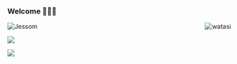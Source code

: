 ### Welcome 👏👏👏

<!--
**Jessom/Jessom** is a ✨ _special_ ✨ repository because its `README.md` (this file) appears on your GitHub profile.

Here are some ideas to get you started:

- 🔭 I’m currently working on ...
- 🌱 I’m currently learning ...
- 👯 I’m looking to collaborate on ...
- 🤔 I’m looking for help with ...
- 💬 Ask me about ...
- 📫 How to reach me: ...
- 😄 Pronouns: ...
- ⚡ Fun fact: ...
-->
<a href="https://github.com/Jessom">
    <div align="right" >
        <img align="right" src="https://count.getloli.com/get/@:Jessom" alt="watasi" />
    </div>
</a>

![Jessom](https://github-readme-stats.vercel.app/api?username=Jessom&show_icons=true&title_color=fff&icon_color=79ff97&text_color=9f9f9f&bg_color=151515&hide=[%22contribs%22])

![](https://github-readme-stats.vercel.app/api/top-langs/?username=Jessom&layout=compact&show_icons=truee&include_all_commits=true&theme=onedark&card_width=230)

![](https://activity-graph.herokuapp.com/graph?username=Jessom&theme=github)
